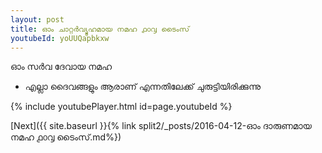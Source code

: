 ```yaml
---
layout: post
title: ഓം ചാറ്റർവ്യൂഹമായ നമഹ ൧൦൮ ടൈംസ്
youtubeId: yoUUQapbkxw
---
```

 
 
 ഓം സർവ ദേവായ നമഹ 
 
 -  എല്ലാ ദൈവങ്ങളും ആരാണ് എന്നതിലേക്ക് ചുരുട്ടിയിരിക്കുന്നു 
 
  
 
  
 
 
 
 
 
 


{% include youtubePlayer.html id=page.youtubeId %}
 
[Next]({{ site.baseurl }}{% link  split2/_posts/2016-04-12-ഓം ദാരുണമായ നമഹ ൧൦൮ ടൈംസ്.md%})
 
